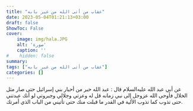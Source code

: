 ```yaml
---
title: "عقاب من أتى الله من غير بابه"
date: 2023-05-04T01:21:13+03:00
draft: false
ShowToc: False
cover:
    image: img/hala.JPG
    alt: 'صورة'
    caption: ''
#    hidden: false
summary: 
tags: ["عقاب من أتى الله من غير بابه"]
categories: []
---
```

عن أبي عبد الله عليه‌السلام قال : عبد الله حبر من أحبار بني إسرائيل حتى صار
مثل الخلال فأوحى الله عزوجل إلى نبي زمانه قل له وعزتي وجلالي وجبروتي
لو أنك عبدتني حتى تذوب كما تذوب الألية في القدر ما قبلت منك حتى
تأتيني من الباب الذي أمرتك.
